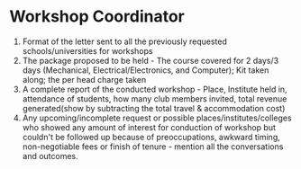 # Workshop Coordinator

1. Format of the letter sent to all the previously requested schools/universities for workshops
2. The package proposed to be held - The course covered for 2 days/3 days (Mechanical, Electrical/Electronics, and Computer); Kit taken along; the per head charge taken
3. A complete report of the conducted workshop - Place, Institute held in, attendance of students, how many club members invited, total revenue generated(show by subtracting the total travel & accommodation cost)
4. Any upcoming/incomplete request or possible places/institutes/colleges who showed any amount of interest for conduction of workshop but couldn't be followed up because of preoccupations, awkward timing, non-negotiable fees or finish of tenure - mention all the conversations and outcomes.
